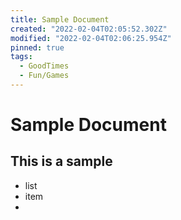 ```yaml
---
title: Sample Document
created: "2022-02-04T02:05:52.302Z"
modified: "2022-02-04T02:06:25.954Z"
pinned: true
tags:
  - GoodTimes
  - Fun/Games
---
```

# Sample Document

## This is a sample 

* list
* item
* 

